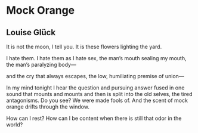 # Mock Orange
## Louise Glück
It is not the moon, I tell you.
It is these flowers
lighting the yard.

I hate them.
I hate them as I hate sex,
the man’s mouth
sealing my mouth, the man’s
paralyzing body—

and the cry that always escapes,
the low, humiliating
premise of union—

In my mind tonight
I hear the question and pursuing answer
fused in one sound
that mounts and mounts and then
is split into the old selves,
the tired antagonisms. Do you see?
We were made fools of.
And the scent of mock orange
drifts through the window.

How can I rest?
How can I be content
when there is still
that odor in the world?